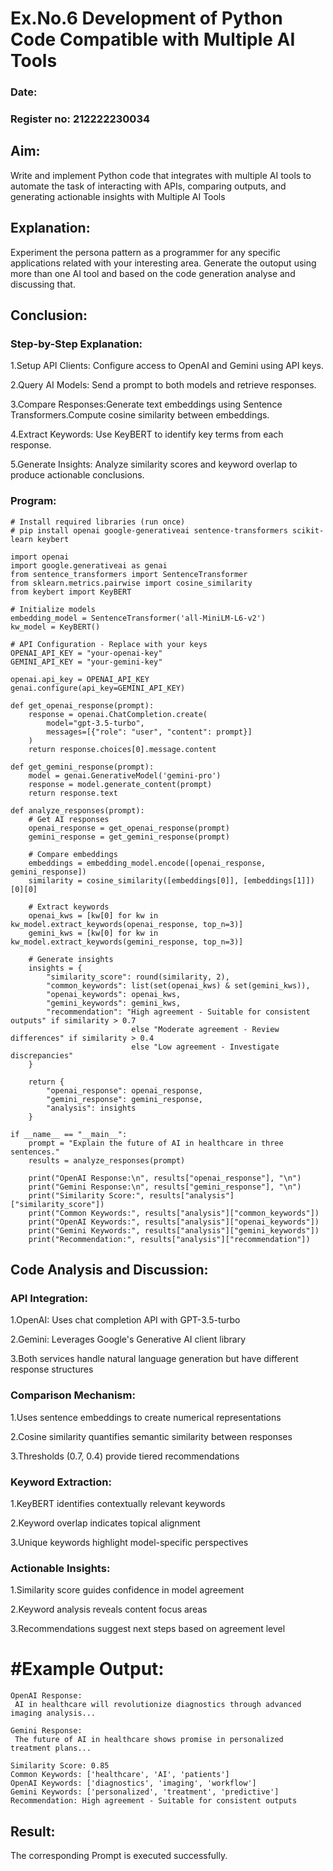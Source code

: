 # Ex.No.6 Development of Python Code Compatible with Multiple AI Tools

### Date:
### Register no: 212222230034
## Aim: 

Write and implement Python code that integrates with multiple AI tools to automate the task of interacting with APIs, comparing outputs, and generating actionable insights with Multiple AI Tools

## Explanation:
Experiment the persona pattern as a programmer for any specific applications related with your interesting area. 
Generate the outoput using more than one AI tool and based on the code generation analyse and discussing that. 

## Conclusion:
### Step-by-Step Explanation:

1.Setup API Clients: Configure access to OpenAI and Gemini using API keys.

2.Query AI Models: Send a prompt to both models and retrieve responses.

3.Compare Responses:Generate text embeddings using Sentence Transformers.Compute cosine similarity between embeddings.

4.Extract Keywords: Use KeyBERT to identify key terms from each response.

5.Generate Insights: Analyze similarity scores and keyword overlap to produce actionable conclusions.

### Program:
```
# Install required libraries (run once)
# pip install openai google-generativeai sentence-transformers scikit-learn keybert

import openai
import google.generativeai as genai
from sentence_transformers import SentenceTransformer
from sklearn.metrics.pairwise import cosine_similarity
from keybert import KeyBERT

# Initialize models
embedding_model = SentenceTransformer('all-MiniLM-L6-v2')
kw_model = KeyBERT()

# API Configuration - Replace with your keys
OPENAI_API_KEY = "your-openai-key"
GEMINI_API_KEY = "your-gemini-key"

openai.api_key = OPENAI_API_KEY
genai.configure(api_key=GEMINI_API_KEY)

def get_openai_response(prompt):
    response = openai.ChatCompletion.create(
        model="gpt-3.5-turbo",
        messages=[{"role": "user", "content": prompt}]
    )
    return response.choices[0].message.content

def get_gemini_response(prompt):
    model = genai.GenerativeModel('gemini-pro')
    response = model.generate_content(prompt)
    return response.text

def analyze_responses(prompt):
    # Get AI responses
    openai_response = get_openai_response(prompt)
    gemini_response = get_gemini_response(prompt)
    
    # Compare embeddings
    embeddings = embedding_model.encode([openai_response, gemini_response])
    similarity = cosine_similarity([embeddings[0]], [embeddings[1]])[0][0]
    
    # Extract keywords
    openai_kws = [kw[0] for kw in kw_model.extract_keywords(openai_response, top_n=3)]
    gemini_kws = [kw[0] for kw in kw_model.extract_keywords(gemini_response, top_n=3)]
    
    # Generate insights
    insights = {
        "similarity_score": round(similarity, 2),
        "common_keywords": list(set(openai_kws) & set(gemini_kws)),
        "openai_keywords": openai_kws,
        "gemini_keywords": gemini_kws,
        "recommendation": "High agreement - Suitable for consistent outputs" if similarity > 0.7 
                           else "Moderate agreement - Review differences" if similarity > 0.4 
                           else "Low agreement - Investigate discrepancies"
    }
    
    return {
        "openai_response": openai_response,
        "gemini_response": gemini_response,
        "analysis": insights
    }

if __name__ == "__main__":
    prompt = "Explain the future of AI in healthcare in three sentences."
    results = analyze_responses(prompt)
    
    print("OpenAI Response:\n", results["openai_response"], "\n")
    print("Gemini Response:\n", results["gemini_response"], "\n")
    print("Similarity Score:", results["analysis"]["similarity_score"])
    print("Common Keywords:", results["analysis"]["common_keywords"])
    print("OpenAI Keywords:", results["analysis"]["openai_keywords"])
    print("Gemini Keywords:", results["analysis"]["gemini_keywords"])
    print("Recommendation:", results["analysis"]["recommendation"])
```
## Code Analysis and Discussion:

### API Integration:

1.OpenAI: Uses chat completion API with GPT-3.5-turbo

2.Gemini: Leverages Google's Generative AI client library

3.Both services handle natural language generation but have different response structures

### Comparison Mechanism:

1.Uses sentence embeddings to create numerical representations

2.Cosine similarity quantifies semantic similarity between responses

3.Thresholds (0.7, 0.4) provide tiered recommendations

### Keyword Extraction:

1.KeyBERT identifies contextually relevant keywords

2.Keyword overlap indicates topical alignment

3.Unique keywords highlight model-specific perspectives

### Actionable Insights:

1.Similarity score guides confidence in model agreement

2.Keyword analysis reveals content focus areas

3.Recommendations suggest next steps based on agreement level


# #Example Output:
```
OpenAI Response:
 AI in healthcare will revolutionize diagnostics through advanced imaging analysis... 

Gemini Response:
 The future of AI in healthcare shows promise in personalized treatment plans... 

Similarity Score: 0.85
Common Keywords: ['healthcare', 'AI', 'patients']
OpenAI Keywords: ['diagnostics', 'imaging', 'workflow']
Gemini Keywords: ['personalized', 'treatment', 'predictive']
Recommendation: High agreement - Suitable for consistent outputs
```

## Result:
The corresponding Prompt is executed successfully.

